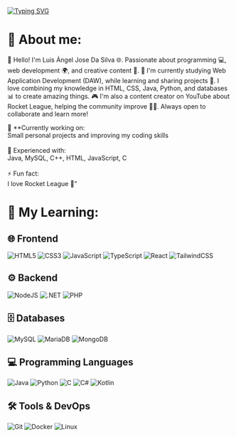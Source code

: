 [![Typing SVG](https://readme-typing-svg.herokuapp.com?color=1EEE31&size=50&height=80&center=true&vCenter=true&width=1000&lines=Welcome+to+my+GitHub!;My+name+is+Luis+Angel+Da+Silva;Iam+a+Software+Developer)](https://git.io/typing-svg)

# 💫 About me:

👋 Hello! I'm Luis Ángel Jose Da Silva 🌐. Passionate about programming 💻, web development 🌍, and creative content 🎥. 🚀 I'm currently studying Web Application Development (DAW), while learning and sharing projects 🔧. I love combining my knowledge in HTML, CSS, Java, Python, and databases 📊 to create amazing things. 🎮 I'm also a content creator on YouTube about Rocket League, helping the community improve 🚗💨. Always open to collaborate and learn more!

🔭 **Currently working on:  <br>Small personal projects and improving my coding skills<br><br>👯 Experienced with:  <br>Java, MySQL, C++, HTML, JavaScript, C <br><br>⚡ Fun fact:  <br>I love Rocket League 🚀"

# 💫 My Learning:

## 🌐 Frontend
![HTML5](https://img.shields.io/badge/html5-%23E34F26.svg?style=for-the-badge&logo=html5&logoColor=white) 
![CSS3](https://img.shields.io/badge/css3-%231572B6.svg?style=for-the-badge&logo=css3&logoColor=white) 
![JavaScript](https://img.shields.io/badge/javascript-%23323330.svg?style=for-the-badge&logo=javascript&logoColor=%23F7DF1E) 
![TypeScript](https://img.shields.io/badge/typescript-%23007ACC.svg?style=for-the-badge&logo=typescript&logoColor=white) 
![React](https://img.shields.io/badge/react-%2320232a.svg?style=for-the-badge&logo=react&logoColor=%2361DAFB) 
![TailwindCSS](https://img.shields.io/badge/tailwindcss-%2338B2AC.svg?style=for-the-badge&logo=tailwind-css&logoColor=white)

## ⚙️ Backend
![NodeJS](https://img.shields.io/badge/node.js-6DA55F?style=for-the-badge&logo=node.js&logoColor=white) 
![.NET](https://img.shields.io/badge/.NET-512BD4?style=for-the-badge&logo=dotnet&logoColor=white) 
![PHP](https://img.shields.io/badge/php-%23777BB4.svg?style=for-the-badge&logo=php&logoColor=white)

## 🗄️ Databases
![MySQL](https://img.shields.io/badge/mysql-%2300f.svg?style=for-the-badge&logo=mysql&logoColor=white) 
![MariaDB](https://img.shields.io/badge/MariaDB-003545?style=for-the-badge&logo=mariadb&logoColor=white) 
![MongoDB](https://img.shields.io/badge/MongoDB-%234ea94b.svg?style=for-the-badge&logo=mongodb&logoColor=white)

## 💻 Programming Languages
![Java](https://img.shields.io/badge/java-%23ED8B00.svg?style=for-the-badge&logo=java&logoColor=white) 
![Python](https://img.shields.io/badge/python-%233776AB.svg?style=for-the-badge&logo=python&logoColor=white) 
![C](https://img.shields.io/badge/c-%2300599C.svg?style=for-the-badge&logo=c&logoColor=white) 
![C#](https://img.shields.io/badge/c%23-%23239120.svg?style=for-the-badge&logo=c-sharp&logoColor=white) 
![Kotlin](https://img.shields.io/badge/kotlin-%230095D5.svg?style=for-the-badge&logo=kotlin&logoColor=white)

## 🛠️ Tools & DevOps
![Git](https://img.shields.io/badge/git-%23F05033.svg?style=for-the-badge&logo=git&logoColor=white) 
![Docker](https://img.shields.io/badge/docker-%230db7ed.svg?style=for-the-badge&logo=docker&logoColor=white) 
![Linux](https://img.shields.io/badge/Linux-FCC624?style=for-the-badge&logo=linux&logoColor=black)

